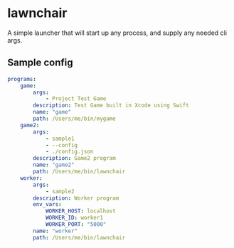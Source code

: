 # lawnchair

A simple launcher that will start up any process, and supply any needed cli args.  

## Sample config

```yaml
programs:
    game:
        args:
            - Project Test Game
        description: Test Game built in Xcode using Swift
        name: "game"
        path: /Users/me/bin/mygame
    game2:
        args:
            - sample1
            - --config
            - ./config.json
        description: Game2 program
        name: "game2"
        path: /Users/me/bin/lawnchair
    worker:
        args:
            - sample2
        description: Worker program
        env_vars:
            WORKER_HOST: localhost
            WORKER_ID: worker1
            WORKER_PORT: "5000"
        name: "worker"
        path: /Users/me/bin/lawnchair
```
